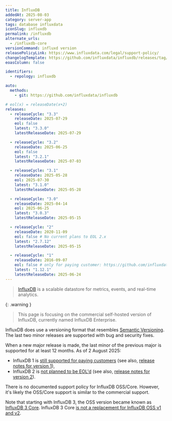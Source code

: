 ```yaml
---
title: InfluxDB
addedAt: 2025-08-03
category: server-app
tags: database influxdata
iconSlug: influxdb
permalink: /influxdb
alternate_urls:
  - /influxdb-core
versionCommand: influxd version
releasePolicyLink: https://www.influxdata.com/legal/support-policy/
changelogTemplate: https://github.com/influxdata/influxdb/releases/tag/v__LATEST__
eoasColumn: false

identifiers:
  - repology: influxdb

auto:
  methods:
    - git: https://github.com/influxdata/influxdb

# eol(x) = releaseDate(x+2)
releases:
  - releaseCycle: "3.3"
    releaseDate: 2025-07-29
    eol: false
    latest: "3.3.0"
    latestReleaseDate: 2025-07-29

  - releaseCycle: "3.2"
    releaseDate: 2025-06-25
    eol: false
    latest: "3.2.1"
    latestReleaseDate: 2025-07-03

  - releaseCycle: "3.1"
    releaseDate: 2025-05-28
    eol: 2025-07-30
    latest: "3.1.0"
    latestReleaseDate: 2025-05-28

  - releaseCycle: "3.0"
    releaseDate: 2025-04-14
    eol: 2025-06-25
    latest: "3.0.3"
    latestReleaseDate: 2025-05-15

  - releaseCycle: "2"
    releaseDate: 2020-11-09
    eol: false # No current plans to EOL 2.x
    latest: "2.7.12"
    latestReleaseDate: 2025-05-15

  - releaseCycle: "1"
    releaseDate: 2016-09-07
    eol: false # only for paying customer: https://github.com/influxdata/influxdb/issues/25045#issuecomment-2153063103
    latest: "1.12.1"
    latestReleaseDate: 2025-06-24
---
```


> [InfluxDB](https://github.com/influxdata/influxdb) is a scalable datastore for metrics, events, and real-time analytics.

{: .warning }

> This page is focusing on the commercial self-hosted version of InfluxDB, currently named InfluxDB Enterprise.

InfluxDB does use a versioning format that resembles [Semantic Versioning](https://semver.org/).
The last two minor releases are supported with bug and security fixes.

When a new major release is made, the last minor of the previous major is supported for at least 12 months.
As of 2 August 2025:

- InfluxDB 1 is [still supported for paying customers](https://github.com/influxdata/influxdb/issues/25045#issuecomment-2153063103) (see also, [release notes for version 1](https://docs.influxdata.com/enterprise_influxdb/v1/about-the-project/release-notes/)),
- InfluxDB 2 is [not planned to be EOL'd](https://community.influxdata.com/t/questions-about-influxdb-3-enterprise-free-tier-for-home-users-and-the-future-of-influxdb-v2/57028) (see also, [release notes for version 2](https://docs.influxdata.com/influxdb/v2/reference/release-notes/influxdb/)).

There is no documented support policy for InfluxDB OSS/Core.
However, it's likely the OSS/Core support is similar to the commercial support.

Note that starting with InfluxDB 3, the OSS version became known as [InfluxDB 3 Core](https://www.influxdata.com/blog/influxdb-3-oss-ga/).
InfluxDB 3 Core [is not a replacement for InfluxDB OSS v1 and v2](https://en.wikipedia.org/wiki/InfluxDB#InfluxDB_3_changes_open_source_offerings).
